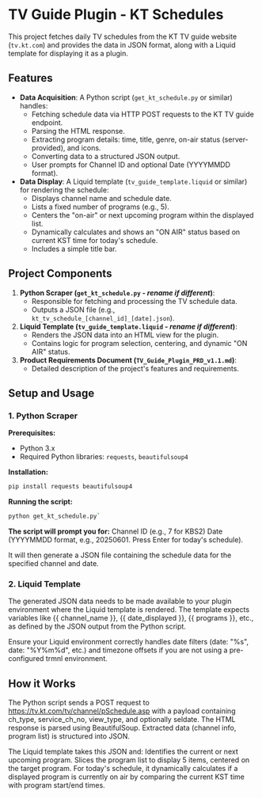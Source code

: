 # TV Guide Plugin - KT Schedules

This project fetches daily TV schedules from the KT TV guide website (`tv.kt.com`) and provides the data in JSON format, along with a Liquid template for displaying it as a plugin.

## Features

*   **Data Acquisition**: A Python script (`get_kt_schedule.py` or similar) handles:
    *   Fetching schedule data via HTTP POST requests to the KT TV guide endpoint.
    *   Parsing the HTML response.
    *   Extracting program details: time, title, genre, on-air status (server-provided), and icons.
    *   Converting data to a structured JSON output.
    *   User prompts for Channel ID and optional Date (YYYYMMDD format).
*   **Data Display**: A Liquid template (`tv_guide_template.liquid` or similar) for rendering the schedule:
    *   Displays channel name and schedule date.
    *   Lists a fixed number of programs (e.g., 5).
    *   Centers the "on-air" or next upcoming program within the displayed list.
    *   Dynamically calculates and shows an "ON AIR" status based on current KST time for today's schedule.
    *   Includes a simple title bar.

## Project Components

1.  **Python Scraper (`get_kt_schedule.py` - *rename if different*)**:
    *   Responsible for fetching and processing the TV schedule data.
    *   Outputs a JSON file (e.g., `kt_tv_schedule_[channel_id]_[date].json`).
2.  **Liquid Template (`tv_guide_template.liquid` - *rename if different*)**:
    *   Renders the JSON data into an HTML view for the plugin.
    *   Contains logic for program selection, centering, and dynamic "ON AIR" status.
3.  **Product Requirements Document (`TV_Guide_Plugin_PRD_v1.1.md`)**:
    *   Detailed description of the project's features and requirements.

## Setup and Usage

### 1. Python Scraper

**Prerequisites:**
*   Python 3.x
*   Required Python libraries: `requests`, `beautifulsoup4`

**Installation:**
```bash
pip install requests beautifulsoup4
```

**Running the script:**
```bash
python get_kt_schedule.py`
```

**The script will prompt you for:**
Channel ID (e.g., 7 for KBS2)
Date (YYYYMMDD format, e.g., 20250601. Press Enter for today's schedule).

It will then generate a JSON file containing the schedule data for the specified channel and date.

### 2. Liquid Template
The generated JSON data needs to be made available to your plugin environment where the Liquid template is rendered.
The template expects variables like {{ channel_name }}, {{ date_displayed }}, {{ programs }}, etc., as defined by the JSON output from the Python script.

Ensure your Liquid environment correctly handles date filters (date: "%s", date: "%Y%m%d", etc.) and timezone offsets if you are not using a pre-configured trmnl environment.

## How it Works
The Python script sends a POST request to https://tv.kt.com/tv/channel/pSchedule.asp with a payload containing ch_type, service_ch_no, view_type, and optionally seldate.
The HTML response is parsed using BeautifulSoup.
Extracted data (channel info, program list) is structured into JSON.

The Liquid template takes this JSON and:
Identifies the current or next upcoming program.
Slices the program list to display 5 items, centered on the target program.
For today's schedule, it dynamically calculates if a displayed program is currently on air by comparing the current KST time with program start/end times.
